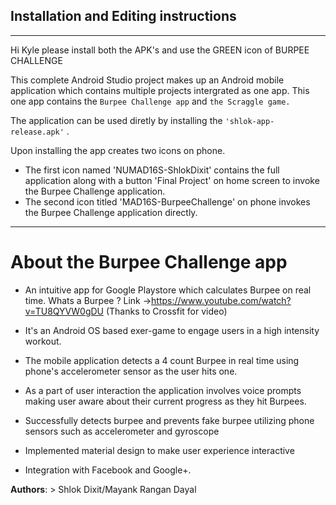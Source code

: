 ## Installation and Editing instructions

***
Hi Kyle please install both the APK's and use the GREEN icon of BURPEE CHALLENGE

This complete Android Studio project makes up an Android mobile application which contains multiple projects intergrated as one app. This one app contains the `Burpee Challenge app` and `the Scraggle game.`

The application can be used diretly by installing the `'shlok-app-release.apk'` .

Upon installing the app creates two icons on phone. 
* The first icon named 'NUMAD16S-ShlokDixit' contains the full application along with a button 'Final Project' on home screen to invoke the Burpee Challenge application. 
* The second icon titled 'MAD16S-BurpeeChallenge' on phone invokes the Burpee Challenge application directly.

***
# About the Burpee Challenge app 

* An intuitive app for Google Playstore which calculates Burpee on real time. Whats a Burpee ? Link ->https://www.youtube.com/watch?v=TU8QYVW0gDU (Thanks to Crossfit for video)

* It's an Android OS based exer-game to engage users in a high intensity workout.

* The mobile application detects a 4 count Burpee in real time using phone's accelerometer sensor as the user hits one.

* As a part of user interaction the application involves voice prompts making user aware about their current progress as they hit Burpees.

* Successfully detects burpee and prevents fake burpee utilizing phone sensors such as accelerometer and gyroscope 

* Implemented material design to make user experience interactive 

* Integration with Facebook and Google+.

**Authors**: > Shlok Dixit/Mayank Rangan Dayal
